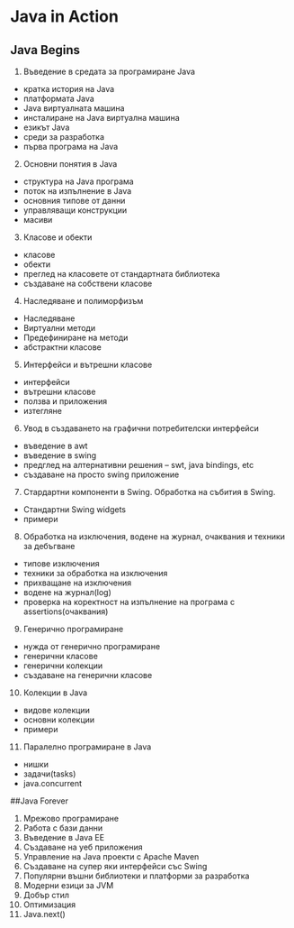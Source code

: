 # Java in Action

## Java Begins
1. Въведение в средата за програмиране Java

 * кратка история на Java
 * платформата Java
 * Java виртуалната машина
 * инсталиране на Java виртуална машина
 * езикът Java
 * среди за разработка
 * първа програма на Java

2. Основни понятия в Java

 * структура на Java програма
 * поток на изпълнение в Java
 * основния типове от данни
 * управляващи конструкции
 * масиви

3. Класове и обекти

 * класове
 * обекти
 * преглед на класовете от стандартната библиотека
 * създаване на собствени класове

4. Наследяване и полиморфизъм

 * Наследяване
 * Виртуални методи
 * Предефиниране на методи
 * абстрактни класове

5. Интерфейси и вътрешни класове

 * интерфейси
 * вътрешни класове
 * ползва и приложения
 * изтегляне

6. Увод в създаването на графични потребителски интерфейси

 * въведение в awt
 * въведение в swing
 * предглед на алтернативни решения – swt, java bindings, etc
 * създаване на просто swing приложение

7. Стардартни компоненти в Swing. Обработка на събития в Swing.

 * Стандартни Swing widgets
 * примери

8. Обработка на изключения, водене на журнал, очаквания и техники за дебъгване

 * типове изключения
 * техники за обработка на изключения
 * прихващане на изключения
 * водене на журнал(log)
 * проверка на коректност на изпълнение на програма с assertions(очаквания)

9. Генерично програмиране

 * нужда от генерично програмиране
 * генерични класове
 * генерични колекции
 * създаване на генерични класове

10. Колекции в Java

 * видове колекции
 * основни колекции
 * примери

11. Паралелно програмиране в Java

 * нишки
 * задачи(tasks)
 * java.concurrent

##Java Forever
1. Мрежово програмиране
2. Работа с бази данни
3. Въведение в Java EE
4. Създаване на уеб приложения
5. Управление на Java проекти с Apache Maven
6. Създаване на супер яки интерфейси със Swing
7. Популярни въшни библиотеки и платформи за разработка
8. Модерни езици за JVM
9. Добър стил
10. Оптимизация
11. Java.next()
